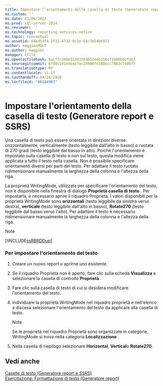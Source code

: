 ```yaml
---
title: Impostare l'orientamento della casella di testo (Generatore report e SSRS) | Microsoft Docs
ms.custom: ''
ms.date: 03/06/2017
ms.prod: sql-server-2014
ms.reviewer: ''
ms.technology: reporting-services-native
ms.topic: conceptual
ms.assetid: 64bd53f4-2f31-4732-8c2e-64c7b54b6972
author: maggiesMSFT
ms.author: maggies
manager: kfile
ms.openlocfilehash: 6acffc286e913d35846b2eeb156cf1980b42fab3
ms.sourcegitcommit: 6fd8c1914de4c7ac24900fe388ecc7883c740077
ms.translationtype: MT
ms.contentlocale: it-IT
ms.lasthandoff: 04/26/2020
ms.locfileid: "66104983"
---
```

# <a name="set-text-box-orientation-report-builder-and-ssrs"></a>Impostare l'orientamento della casella di testo (Generatore report e SSRS)
  Una casella di testo può essere orientata in direzioni diverse: orizzontalmente, verticalmente (testo leggibile dall'alto in basso) o ruotata di 270 gradi (testo leggibile dal basso in alto). Poiché l'orientamento è impostato sulla casella di testo e non sul testo, questa modifica viene applicata a tutto il testo nella casella. Non è possibile specificare orientamenti diversi per parti del testo. Per adattare il testo ruotato ridimensionare manualmente la larghezza della colonna e l'altezza della riga.  
  
 La proprietà WritingMode, utilizzata per specificare l'orientamento del testo, non è disponibile nella finestra di dialogo **Proprietà casella di testo** . Per impostarla, è necessario aprire il riquadro Proprietà. I valori disponibili per la proprietà WritingMode sono **orizzontali** (testo leggibile da sinistra verso destra), **verticale** (testo leggibile dall'alto in basso), **Rotate270** (testo leggibile dal basso verso l'alto). Per adattare il testo è necessario ridimensionare manualmente la larghezza della colonna e l'altezza della riga.  
  
> [!NOTE]  
>  [!INCLUDE[ssRBRDDup](../../includes/ssrbrddup-md.md)]  
  
### <a name="to-set-text-orientation"></a>Per impostare l'orientamento del testo  
  
1.  Creare un nuovo report o aprirne uno esistente.  
  
2.  Se il riquadro Proprietà non è aperto, fare clic sulla scheda **Visualizza** e selezionare la casella di controllo **Proprietà** .  
  
3.  Fare clic sulla casella di testo di cui si desidera modificare l'orientamento del testo.  
  
4.  Individuare la proprietà WritingMode nel riquadro proprietà e nell'elenco a discesa selezionare l'orientamento del testo da applicare alla casella di testo.  
  
    > [!NOTE]  
    >  Se le proprietà nel riquadro Proprietà sono organizzate in categorie, WritingMode si trova nella categoria **Localizzazione** .  
  
5.  Nella casella di riepilogo selezionare **Horizontal**, **Vertical**o **Rotate270**.  
  
## <a name="see-also"></a>Vedi anche  
 [Caselle di testo &#40;Generatore report e SSRS&#41;](text-boxes-report-builder-and-ssrs.md)   
 [Esercitazione: Formattazione di testo &#40;Generatore report&#41;](../tutorial-format-text-report-builder.md)  
  
  

